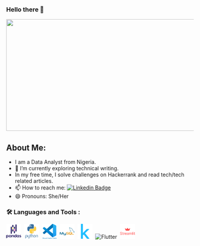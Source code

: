 ### Hello there 👋


<div align="center">
  <img src="https://media.giphy.com/media/3oKIPEqDGUULpEU0aQ/giphy.gif" width="600" height="300"/>
</div>

## About Me:
- I am a Data Analyst from Nigeria.
- 🌱 I’m currently exploring technical writing.
- In my free time, I solve challenges on Hackerrank and read tech/tech related articles.
- 📫 How to reach me:  [![Linkedin Badge](https://img.shields.io/badge/-kakbar-blue?style=flat&logo=Linkedin&logoColor=white)](https://www.linkedin.com/in/chidinma-okoro)
- 😄 Pronouns: She/Her

### :hammer_and_wrench: Languages and Tools :
<div>
  <img src="https://github.com/devicons/devicon/blob/master/icons/pandas/pandas-original-wordmark.svg" title="Java" alt="Java" width="40" height="40"/>&nbsp;
  <img src="https://github.com/devicons/devicon/blob/master/icons/python/python-original-wordmark.svg" title="React" alt="React" width="40" height="40"/>&nbsp;
  <img src="https://github.com/devicons/devicon/blob/master/icons/vscode/vscode-original-wordmark.svg" title="Spring" alt="Spring" width="40" height="40"/>&nbsp; 
  <img src="https://github.com/devicons/devicon/blob/master/icons/mysql/mysql-original-wordmark.svg" title="Material UI" alt="Material UI" width="40" height="40"/>&nbsp;
  <img src="https://github.com/devicons/devicon/blob/master/icons/kaggle/kaggle-original.svg" title="Flutter" alt="Flutter" width="40" height="40"/>&nbsp;
  <img src="https://user-images.githubusercontent.com/94890454/187003231-8fc5c036-f10d-49b2-ad0b-caf9c289c093.png" title="Flutter" alt="Flutter" width="40" height="40"/>&nbsp;
  <img src="https://github.com/devicons/devicon/blob/master/icons/streamlit/streamlit-plain-wordmark.svg" title="Streamlit" alt="Flutter" width="40" height="40"/>&nbsp;
</div>


